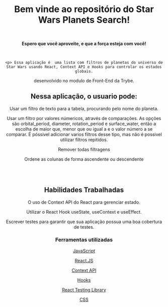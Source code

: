 <div align="center">
   <h1> Bem vinde ao repositório do Star Wars Planets Search!</h1><br>
   <p> <strong> Espero que você aproveite, e que a força esteja com você!</strong></p><br>
   
    <p> Essa aplicação é  uma lista com filtros de planetas do universo de Star Wars usando React, Context API e Hooks para controlar os estados globais.
 desenvolvido no modulo de Front-End da Trybe.</p>
  <h2> Nessa aplicação, o usuario pode: </h2>
  <p> Usar um filtro de texto para a tabela, procurando pelo nome do planeta.</p>
   <p> Usar um filtro por valores númericos, através de comparações. As opções são orbital_period, diameter, rotation_period e surface_water, então a escolha de maior que, menor que ou igual a e o valor número a se comparar. É póssivel adicionar varios filtros desse tipo, mas não é possivel utilizar filtros repitidos.</p>
    <p>Remover todas filtragens</p>
    <p> Ordene as colunas de forma ascendente ou descendente</p>
    <br>
 
   </div><br>
   <div align="center">
   <h2>Habilidades Trabalhadas</h2>
   <p>   O uso de Context API do React para gerenciar estado. </p> 
  <p>   Utilizar o React Hook useState, useContext e useEffect. </p> 
  <p>  Escrever testes para garantir que sua aplicação possua uma boa cobertura de testes. </p>  
  </div>
   
<h3  align="center"> Ferramentas utilizadas</h3>
  <p align="center"> <a href="https://www.javascript.com/">JavaScript</a></p>
   <p align="center"> <a href="https://pt-br.reactjs.org/">React.JS</a></p>
    <p align="center"> <a href="https://reactjs.org/docs/context.html">Context API</a></p>
     <p align="center"> <a href="https://reactjs.org/docs/hooks-reference.html#gatsby-focus-wrapper">Hooks</a></p>
     <p align="center"> <a href="https://testing-library.com/docs/react-testing-library/intro/">React Testing Library</a></p>
     <p align="center"> <a href="https://www.w3.org/Style/CSS/#specs">CSS</a></p>
